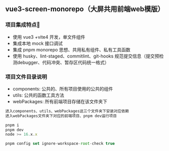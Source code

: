 ## vue3-screen-monorepo（大屏共用前端web模版）

###  项目集成特点🔨

- 使用 vue3 +vite4 开发，单文件组件
- 集成本地 mock 接口调试
- 集成 pnpm monorepo 思想、共用私有组件、私有工具函数
- 使用 husky、lint-staged、commitlint、git-hooks 规范提交信息（提交预检测debugger、代码冲突、暂存区代码统一格式）

### 项目文件目录说明
- components: 公共的、所有项目使用的公共的组件
- utils: 公共的函数工具方法
- webPackages: 所有前端项目存储在该文件夹下

```js
进入components、utils、webPackages这三个文件夹下安装对应依赖
进入webPackages文件夹下对应的前端项目、pnpm dev运行项目
```

```js
pnpm i
pnpm dev
node >= 16.x.x
```

```js
pnpm config set ignore-workspace-root-check true
```

